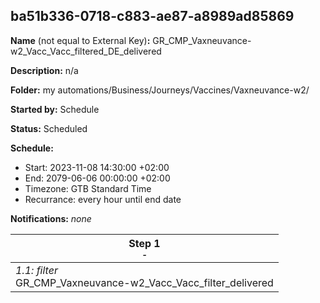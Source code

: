 ## ba51b336-0718-c883-ae87-a8989ad85869

**Name** (not equal to External Key)**:** GR_CMP_Vaxneuvance-w2_Vacc_Vacc_filtered_DE_delivered

**Description:** n/a

**Folder:** my automations/Business/Journeys/Vaccines/Vaxneuvance-w2/

**Started by:** Schedule

**Status:** Scheduled

**Schedule:**

* Start: 2023-11-08 14:30:00 +02:00
* End: 2079-06-06 00:00:00 +02:00
* Timezone: GTB Standard Time
* Recurrance: every hour until end date

**Notifications:** _none_


| Step 1<br>_<small>-</small>_ |
| --- |
| _1.1: filter_<br>GR_CMP_Vaxneuvance-w2_Vacc_Vacc_filter_delivered |

